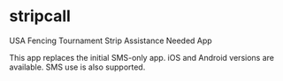 # stripcall
USA Fencing Tournament Strip Assistance Needed App

This app replaces the initial SMS-only app.  iOS and Android versions are available.  SMS use is also supported.
